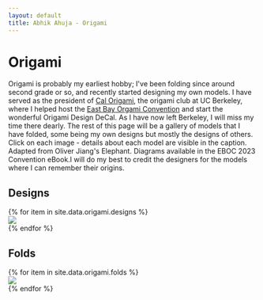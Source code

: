 ```yaml
---
layout: default
title: Abhik Ahuja - Origami
---
```


# Origami
Origami is probably my earliest hobby; I've been folding since around second grade or so, and recently started designing my own models. I have served as the president of [Cal Origami](https://calorigami.berkeley.edu), the origami club at UC Berkeley, where I helped host the [East Bay Orgami Convention](https://calorigami.berkeley.edu/eboc-2023/program) and start the wonderful Origami Design DeCal. As I have now left Berkeley, I will miss my time there dearly. The rest of this page will be a gallery of models that I have folded, some being my own designs but mostly the designs of others. Click on each image - details about each model are visible in the caption. Adapted from Oliver Jiang's Elephant. Diagrams available in the EBOC 2023 Convention eBook.I will do my best to credit the designers for the models where I can remember their origins.

## Designs
<script src="https://ajax.googleapis.com/ajax/libs/jquery/3.5.1/jquery.min.js"></script>
<script src="https://unpkg.com/masonry-layout@4/dist/masonry.pkgd.min.js"></script>
<script src="https://unpkg.com/imagesloaded@4/imagesloaded.pkgd.min.js"></script>
<link href="/assets/css/lightbox.css" rel="stylesheet" />

<div class="grid">
{% for item in site.data.origami.designs %}
 <div class="grid-item">
  <a href="{{ item.path }}" data-title="{{ item.name }} - {{ item.description }}" data-lightbox="{{ page.title }}">
   <img src="{{ item.path }}">
  </a>
 </div>
{% endfor %}
</div>

## Folds
<div class="grid">
{% for item in site.data.origami.folds %}
 <div class="grid-item">
  <a href="{{ item.path }}" data-title="{{ item.name }} - {{ item.description }}" data-lightbox="{{ page.title }}">
   <img src="{{ item.path }}">
  </a>
 </div>
{% endfor %}
</div>

<script>
 var $grid = $('.grid').masonry({
  // options
  itemSelector: '.grid-item',
  columnWidth: 50,
  gutter: 0,
  fitWidth: true
 });
 $grid.imagesLoaded().progress(function () {
  $grid.masonry('layout');
 });
</script>
<script src="/assets/js/lightbox.js"></script>
<script>
 lightbox.option({
  'resizeDuration': 200,
  'imageFadeDuration': 300,
  'wrapAround': true
 })
</script>